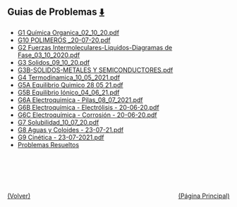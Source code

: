 
<html>
<body>
<h2>Guias de Problemas <a href="https://downgit.github.io/#/home?url=https://github.com/Apuntes-FIUBA/Apuntes-Electronica/tree/main/83 - Química/8301 - Quimica/Guias de Problemas" style="font-size:20px">  ⬇️ </a></h2>
<ul>
    <li><a href="G1 Química Organica_02_10_20.pdf">G1 Química Organica_02_10_20.pdf</a></li>
    <li><a href="G10 POLIMEROS _20-07-20.pdf">G10 POLIMEROS _20-07-20.pdf</a></li>
    <li><a href="G2 Fuerzas Intermoleculares-Liquidos-Diagramas de Fase_03_10_2020.pdf">G2 Fuerzas Intermoleculares-Liquidos-Diagramas de Fase_03_10_2020.pdf</a></li>
    <li><a href="G3 Solidos_09_10_20.pdf">G3 Solidos_09_10_20.pdf</a></li>
    <li><a href="G3B-SOLIDOS-METALES Y SEMICONDUCTORES.pdf">G3B-SOLIDOS-METALES Y SEMICONDUCTORES.pdf</a></li>
    <li><a href="G4 Termodinamica_10_05_2021.pdf">G4 Termodinamica_10_05_2021.pdf</a></li>
    <li><a href="G5A Equilibrio Quimico 28 05 21.pdf">G5A Equilibrio Quimico 28 05 21.pdf</a></li>
    <li><a href="G5B Equilibrio Iónico_04_06_21.pdf">G5B Equilibrio Iónico_04_06_21.pdf</a></li>
    <li><a href="G6A Electroquimica - Pilas_08_07_2021.pdf">G6A Electroquimica - Pilas_08_07_2021.pdf</a></li>
    <li><a href="G6B Electroquímica - Electrólisis - 20-06-20.pdf">G6B Electroquímica - Electrólisis - 20-06-20.pdf</a></li>
    <li><a href="G6C Electroquímica - Corrosión - 20-06-20.pdf">G6C Electroquímica - Corrosión - 20-06-20.pdf</a></li>
    <li><a href="G7 Solubilidad_10_07_20.pdf">G7 Solubilidad_10_07_20.pdf</a></li>
    <li><a href="G8 Aguas y Coloides - 23-07-21.pdf">G8 Aguas y Coloides - 23-07-21.pdf</a></li>
    <li><a href="G9 Cinética - 23-07-2021.pdf">G9 Cinética - 23-07-2021.pdf</a></li>
    <li><a href="Problemas Resueltos">Problemas Resueltos</a></li>
</ul>
</body>
</html>











<br><br><br><br><br><a href="../" style="float: left">(Volver)</a> <a href="https://apuntes-fiuba.github.io/Apuntes-Electronica" style="float: right">(Página Principal)</a>
